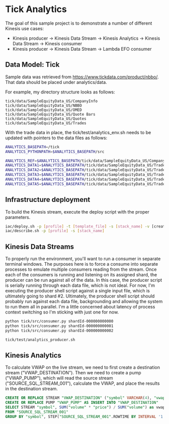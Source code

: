 # Tick Analytics
The goal of this sample project is to demonstrate a number of different Kinesis use cases:
* Kinesis producer -> Kinesis Data Stream -> Kinesis Analytics -> Kinesis Data Stream -> Kinesis consumer
* Kinesis producer -> Kinesis Data Stream -> Lambda EFO consumer

## Data Model: Tick
Sample data was retrieved from https://www.tickdata.com/product/nbbo/. That data should be placed under analytics/data.

For example, my directory structure looks as follows:
```
tick/data/SampleEquityData_US/CompanyInfo
tick/data/SampleEquityData_US/NBBO
tick/data/SampleEquityData_US/OMED
tick/data/SampleEquityData_US/Quote Bars
tick/data/SampleEquityData_US/Quotes
tick/data/SampleEquityData_US/Trades
```

With the trade data in place, the tick/test/analytics_env.sh needs to be updated with pointers to the data files as follows:
 ```bash
ANALYTICS_BASEPATH=/tick
ANALYTICS_PYTHONPATH=$ANALYTICS_BASEPATH/src

ANALYTICS_REF=$ANALYTICS_BASEPATH/tick/data/SampleEquityData_US/CompanyInfo/CompanyInfo.asc
ANALYTICS_DATA1=$ANALYTICS_BASEPATH/tick/data/SampleEquityData_US/Trades/14081.csv
ANALYTICS_DATA2=$ANALYTICS_BASEPATH/tick/data/SampleEquityData_US/Trades/23444.csv
ANALYTICS_DATA3=$ANALYTICS_BASEPATH/tick/data/SampleEquityData_US/Trades/23870.csv
ANALYTICS_DATA4=$ANALYTICS_BASEPATH/tick/data/SampleEquityData_US/Trades/27667.csv
ANALYTICS_DATA5=$ANALYTICS_BASEPATH/tick/data/SampleEquityData_US/Trades/28082.csv
```

## Infrastructure deployment
To build the Kinesis stream, execute the deploy script with the proper parameters.

```bash
iac/deploy.sh -p [profile] -t [template_file] -s [stack_name] -v [create|update]
iac/describe.sh -p [profile] -s [stack_name]
```

## Kinesis Data Streams
To properly run the environment, you'll want to run a consumer in separate terminal windows. The purposes here is
to force a consume into separate processes to emulate multiple consumers reading from the stream. Once each of the 
consumers is running and listening on its assigned shard, the producer can be run against all of the data. In this
case, the producer script is serially running through each data file, which is not ideal. For now, I'm executing
the producer shell script against a single input file, which is ultimately going to shard #2. Ultimately, the
producer shell script should probably run against each data file, backgrounding and allowing the system to run them
all in parallel. I'm a little concerned about latency of process context switching so I'm sticking with just
one for now.
```bash
python tick/src/consumer.py shardId-000000000000
python tick/src/consumer.py shardId-000000000001
python tick/src/consumer.py shardId-000000000002

tick/test/analytics_producer.sh
```

## Kinesis Analytics
To calculate VWAP on the live stream, we need to first create a destination stream ("VWAP_DESTINATION"). Then
we need to create a pump ("VWAP_PUMP"), which will read the source stream ("SOURCE_SQL_STREAM_001"), calculate
the VWAP, and place the results in the destination stream.

```sql
CREATE OR REPLACE STREAM "VWAP_DESTINATION" ("symbol" VARCHAR(4), "vwap" REAL, "earliest_epoch" DOUBLE);
CREATE OR REPLACE PUMP "VWAP_PUMP" AS INSERT INTO "VWAP_DESTINATION"
SELECT STREAM "symbol", SUM("volume" * "price") / SUM("volume") as vwap, MIN("ingest_epoch") as earliest_epoch
FROM "SOURCE_SQL_STREAM_001"
GROUP BY "symbol", STEP("SOURCE_SQL_STREAM_001".ROWTIME BY INTERVAL '1' SECOND);
```
